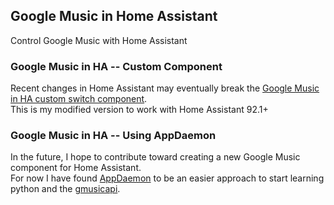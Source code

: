 ## Google Music in Home Assistant
Control Google Music with Home Assistant


### Google Music in HA -- Custom Component
Recent changes in Home Assistant may eventually break the [Google Music in HA custom switch component](https://community.home-assistant.io/t/google-music-in-ha/10976?u=troy).  
This is my modified version to work with Home Assistant 92.1+


### Google Music in HA -- Using AppDaemon
In the future, I hope to contribute toward creating a new Google Music component for Home Assistant.  
For now I have found [AppDaemon](https://www.home-assistant.io/docs/ecosystem/appdaemon/) to be an easier approach to start learning python and the [gmusicapi](https://github.com/simon-weber/gmusicapi).

